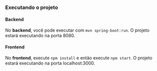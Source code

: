 ### Executando o projeto

#### Backend
No **backend**,  você pode executar com `mvn spring-boot:run`. O projeto estará executando na porta 8080.

#### Frontend

No **frontend**, execute `npm install` e então execute `npm start`. O projeto estará executando na porta localhost:3000.
